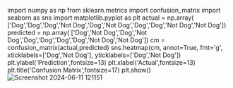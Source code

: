 import numpy as np
from sklearn.metrics import confusion_matrix
import seaborn as sns
import matplotlib.pyplot as plt
actual    = np.array(
  ['Dog','Dog','Dog','Not Dog','Dog','Not Dog','Dog','Dog','Not Dog','Not Dog'])
predicted = np.array(
  ['Dog','Not Dog','Dog','Not Dog','Dog','Dog','Dog','Dog','Not Dog','Not Dog'])
cm = confusion_matrix(actual,predicted)
sns.heatmap(cm,
            annot=True,
            fmt='g',
            xticklabels=['Dog','Not Dog'],
            yticklabels=['Dog','Not Dog'])
plt.ylabel('Prediction',fontsize=13)
plt.xlabel('Actual',fontsize=13)
plt.title('Confusion Matrix',fontsize=17)
plt.show()
![Screenshot 2024-06-11 121151](https://github.com/Joyce-1104/deep_learning_192224002/assets/172196342/02750c98-314c-4c57-99be-526e983cccc6)
